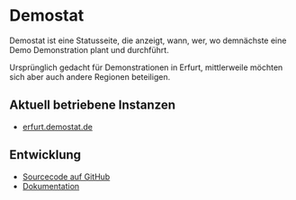 # Demostat
Demostat ist eine Statusseite, die anzeigt, wann, wer, wo demnächste eine Demo Demonstration plant und durchführt.

Ursprünglich gedacht für Demonstrationen in Erfurt, mittlerweile möchten sich aber auch andere Regionen beteiligen.

## Aktuell betriebene Instanzen
- [erfurt.demostat.de](https://erfurt.demostat.de)

## Entwicklung
- [Sourcecode auf GitHub](https://github.com/demostat/demostat)
- [Dokumentation](http://docs.demostat.de)
